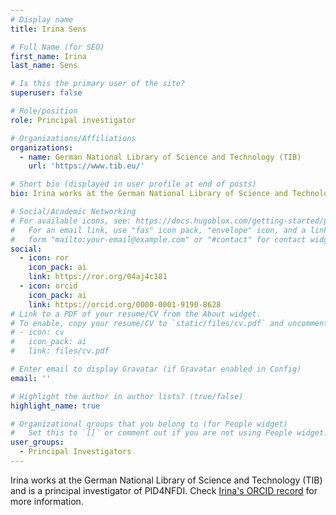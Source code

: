 ```yaml
---
# Display name
title: Irina Sens

# Full Name (for SEO)
first_name: Irina
last_name: Sens

# Is this the primary user of the site?
superuser: false

# Role/position
role: Principal investigator

# Organizations/Affiliations
organizations:
  - name: German National Library of Science and Technology (TIB)
    url: 'https://www.tib.eu/'

# Short bio (displayed in user profile at end of posts)
bio: Irina works at the German National Library of Science and Technology (TIB) and is a principal investigator of PID4NFDI.

# Social/Academic Networking
# For available icons, see: https://docs.hugoblox.com/getting-started/page-builder/#icons
#   For an email link, use "fas" icon pack, "envelope" icon, and a link in the
#   form "mailto:your-email@example.com" or "#contact" for contact widget.
social:
  - icon: ror
    icon_pack: ai
    link: https://ror.org/04aj4c181
  - icon: orcid
    icon_pack: ai
    link: https://orcid.org/0000-0001-9190-8628
# Link to a PDF of your resume/CV from the About widget.
# To enable, copy your resume/CV to `static/files/cv.pdf` and uncomment the lines below.
# - icon: cv
#   icon_pack: ai
#   link: files/cv.pdf

# Enter email to display Gravatar (if Gravatar enabled in Config)
email: ''

# Highlight the author in author lists? (true/false)
highlight_name: true

# Organizational groups that you belong to (for People widget)
#   Set this to `[]` or comment out if you are not using People widget.
user_groups:
  - Principal Investigators
---
```


Irina works at the German National Library of Science and Technology (TIB) and is a principal investigator of PID4NFDI. Check [Irina's ORCID record](https://orcid.org/0000-0001-9190-8628) for more information.
